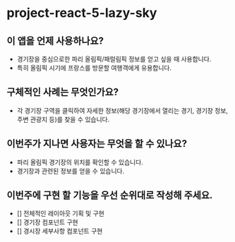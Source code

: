 # project-react-5-lazy-sky

## 이 앱을 언제 사용하나요?

- 경기장을 중심으로한 파리 올림픽/패럴림픽 정보를 얻고 싶을 때 사용합니다. 
- 특히 올림픽 시기에 프랑스를 방문할 여행객에게 유용합니다. 

## 구체적인 사례는 무엇인가요?

- 각 경기장 구역을 클릭하여 자세한 정보(해당 경기장에서 열리는 경기, 경기장 정보, 주변 관광지 등)를 찾을 수 있습니다.

## 이번주가 지나면 사용자는 무엇을 할 수 있나요?

- 파리 올림픽 경기장의 위치를 확인할 수 있습니다.
- 경기장과 관련된 정보를 얻을 수 있습니다.

## 이번주에 구현 할 기능을 우선 순위대로 작성해 주세요.

- [] 전체적인 레이아웃 기획 및 구현
- [] 경기장 컴포넌트 구현
- [] 경시장 세부사항 컴포넌트 구현
